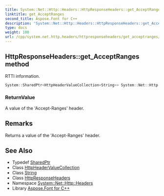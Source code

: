 ```yaml
---
title: System::Net::Http::Headers::HttpResponseHeaders::get_AcceptRanges method
linktitle: get_AcceptRanges
second_title: Aspose.Font for C++
description: 'System::Net::Http::Headers::HttpResponseHeaders::get_AcceptRanges method. RTTI information in C++.'
type: docs
weight: 100
url: /cpp/system.net.http.headers/httpresponseheaders/get_acceptranges/
---
```

## HttpResponseHeaders::get_AcceptRanges method


RTTI information.

```cpp
System::SharedPtr<HttpHeaderValueCollection<String>> System::Net::Http::Headers::HttpResponseHeaders::get_AcceptRanges()
```


### ReturnValue

A value of the 'Accept-Ranges' header.
## Remarks


Returns a value of the 'Accept-Ranges' header. 
## See Also

* Typedef [SharedPtr](../../../system/sharedptr/)
* Class [HttpHeaderValueCollection](../../httpheadervaluecollection/)
* Class [String](../../../system/string/)
* Class [HttpResponseHeaders](../)
* Namespace [System::Net::Http::Headers](../../)
* Library [Aspose.Font for C++](../../../)
